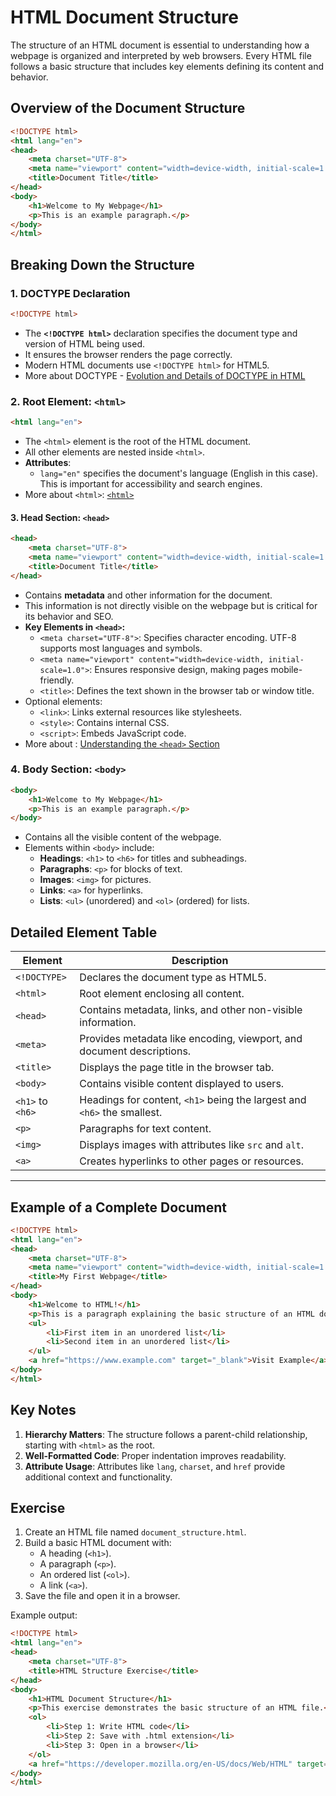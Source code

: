 # HTML Document Structure

The structure of an HTML document is essential to understanding how a webpage is organized and interpreted by web browsers. Every HTML file follows a basic structure that includes key elements defining its content and behavior.

## Overview of the Document Structure

```html
<!DOCTYPE html>
<html lang="en">
<head>
    <meta charset="UTF-8">
    <meta name="viewport" content="width=device-width, initial-scale=1.0">
    <title>Document Title</title>
</head>
<body>
    <h1>Welcome to My Webpage</h1>
    <p>This is an example paragraph.</p>
</body>
</html>
```

## Breaking Down the Structure
### 1. DOCTYPE Declaration
```html
<!DOCTYPE html>
```
- The **`<!DOCTYPE html>`** declaration specifies the document type and version of HTML being used.
- It ensures the browser renders the page correctly.
- Modern HTML documents use `<!DOCTYPE html>` for HTML5.
- More about DOCTYPE - [Evolution and Details of DOCTYPE in HTML](./DOCTYPE.md)

### 2. Root Element: `<html>`
```html
<html lang="en">
```
- The `<html>` element is the root of the HTML document.
- All other elements are nested inside `<html>`.
- **Attributes**:
  - `lang="en"` specifies the document's language (English in this case). This is important for accessibility and search engines.
- More about `<html>`: [`<html>`](./root-element/README.md)

#### 3. Head Section: `<head>`
```html
<head>
    <meta charset="UTF-8">
    <meta name="viewport" content="width=device-width, initial-scale=1.0">
    <title>Document Title</title>
</head>
```
- Contains **metadata** and other information for the document.
- This information is not directly visible on the webpage but is critical for its behavior and SEO.
- **Key Elements in `<head>`:**
	- `<meta charset="UTF-8">`: Specifies character encoding. UTF-8 supports most languages and symbols.
	- `<meta name="viewport" content="width=device-width, initial-scale=1.0">`: Ensures responsive design, making pages mobile-friendly.
	- `<title>`: Defines the text shown in the browser tab or window title.
- Optional elements:
  - `<link>`: Links external resources like stylesheets.
  - `<style>`: Contains internal CSS.
  - `<script>`: Embeds JavaScript code.
- More about <head> : [Understanding the `<head>` Section](./head-element/README.md)


### 4. Body Section: `<body>`
```html
<body>
    <h1>Welcome to My Webpage</h1>
    <p>This is an example paragraph.</p>
</body>
```
- Contains all the visible content of the webpage.
- Elements within `<body>` include:
  - **Headings**: `<h1>` to `<h6>` for titles and subheadings.
  - **Paragraphs**: `<p>` for blocks of text.
  - **Images**: `<img>` for pictures.
  - **Links**: `<a>` for hyperlinks.
  - **Lists**: `<ul>` (unordered) and `<ol>` (ordered) for lists.


## Detailed Element Table

| **Element**    | **Description**                                                                 |
|-----------------|---------------------------------------------------------------------------------|
| `<!DOCTYPE>`   | Declares the document type as HTML5.                                            |
| `<html>`       | Root element enclosing all content.                                             |
| `<head>`       | Contains metadata, links, and other non-visible information.                   |
| `<meta>`       | Provides metadata like encoding, viewport, and document descriptions.          |
| `<title>`      | Displays the page title in the browser tab.                                     |
| `<body>`       | Contains visible content displayed to users.                                   |
| `<h1>` to `<h6>` | Headings for content, `<h1>` being the largest and `<h6>` the smallest.        |
| `<p>`          | Paragraphs for text content.                                                   |
| `<img>`        | Displays images with attributes like `src` and `alt`.                          |
| `<a>`          | Creates hyperlinks to other pages or resources.                                |

---

## Example of a Complete Document
```html
<!DOCTYPE html>
<html lang="en">
<head>
    <meta charset="UTF-8">
    <meta name="viewport" content="width=device-width, initial-scale=1.0">
    <title>My First Webpage</title>
</head>
<body>
    <h1>Welcome to HTML!</h1>
    <p>This is a paragraph explaining the basic structure of an HTML document.</p>
    <ul>
        <li>First item in an unordered list</li>
        <li>Second item in an unordered list</li>
    </ul>
    <a href="https://www.example.com" target="_blank">Visit Example</a>
</body>
</html>
```

## Key Notes
1. **Hierarchy Matters**: The structure follows a parent-child relationship, starting with `<html>` as the root.
2. **Well-Formatted Code**: Proper indentation improves readability.
3. **Attribute Usage**: Attributes like `lang`, `charset`, and `href` provide additional context and functionality.

## Exercise
1. Create an HTML file named `document_structure.html`.
2. Build a basic HTML document with:
   - A heading (`<h1>`).
   - A paragraph (`<p>`).
   - An ordered list (`<ol>`).
   - A link (`<a>`).
3. Save the file and open it in a browser.

Example output:
```html
<!DOCTYPE html>
<html lang="en">
<head>
    <meta charset="UTF-8">
    <title>HTML Structure Exercise</title>
</head>
<body>
    <h1>HTML Document Structure</h1>
    <p>This exercise demonstrates the basic structure of an HTML file.</p>
    <ol>
        <li>Step 1: Write HTML code</li>
        <li>Step 2: Save with .html extension</li>
        <li>Step 3: Open in a browser</li>
    </ol>
    <a href="https://developer.mozilla.org/en-US/docs/Web/HTML" target="_blank">Learn more about HTML</a>
</body>
</html>
```